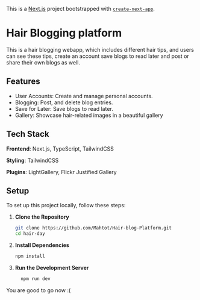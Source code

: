 This is a [Next.js](https://nextjs.org/) project bootstrapped with [`create-next-app`](https://github.com/vercel/next.js/tree/canary/packages/create-next-app).

# Hair Blogging platform
This is a hair blogging webapp, which includes different hair tips, and users can see these tips, create an account save blogs to read later and post or share their own blogs as well.

## Features
- User Accounts: Create and manage personal accounts.
- Blogging: Post, and delete blog entries.
- Save for Later: Save blogs to read later.
- Gallery: Showcase hair-related images in a beautiful gallery

## Tech Stack
**Frontend**: Next.js, TypeScript, TailwindCSS

**Styling**: TailwindCSS

**Plugins**: LightGallery, Flickr Justified Gallery

## Setup

To set up this project locally, follow these steps:

1. **Clone the Repository**

   ```bash
   git clone https://github.com/Mahtot/Hair-blog-Platform.git
   cd hair-day
2. **Install Dependencies**
   ```bash
   npm install

3. **Run the Development Server**
     ```bash
       npm run dev


You are good to go now :(
